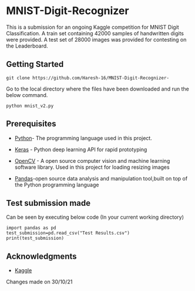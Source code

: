 # MNIST-Digit-Recognizer

  This is a submission for an ongoing Kaggle competition for MNIST Digit Classification. A train set
  containing 42000 samples of handwritten digits were provided. A test set of 28000 images was provided 
  for contesting on the Leaderboard.

## Getting Started
```
git clone https://github.com/Haresh-16/MNIST-Digit-Recognizer-
```
Go to the local directory where the files have been downloaded and run the below command.
```
python mnist_v2.py
```
## Prerequisites

* [Python](https://www.python.org/)- The programming language used in this project.

* [Keras](https://keras.io/) - Python deep learning API for rapid prototyping

* [OpenCV](https://opencv.org/) - A open source computer vision and machine learning software library. Used in this project for loading 
resizing images

* [Pandas](https://pandas.pydata.org/)-open source data analysis and manipulation tool,built on top of the Python programming language

## Test submission made

  Can be seen by executing below code (In your current working directory)
  ```
  import pandas as pd
  test_submission=pd.read_csv("Test Results.csv")
  print(test_submission)
  
  ```
  
## Acknowledgments

* [Kaggle](https://www.kaggle.com/c/digit-recognizer/data)

Changes made on 30/10/21
